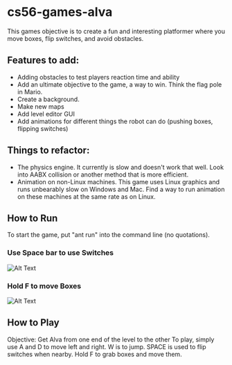 # cs56-games-alva

This games objective is to create a fun and interesting platformer where you move boxes, flip switches, and avoid obstacles.

## Features to add:
* Adding obstacles to test players reaction time and ability
* Add an ultimate objective to the game, a way to win. Think the flag pole in Mario.
* Create a background.
* Make new maps
* Add level editor GUI
* Add animations for different things the robot can do (pushing boxes, flipping switches)

## Things to refactor:
* The physics engine. It currently is slow and doesn't work that well. Look into AABX collision or another method that is more efficient.
* Animation on non-Linux machines. This game uses Linux graphics and runs unbearably slow on Windows and Mac. Find a way to run animation on these machines at the same rate as on Linux. 

## How to Run
To start the game, put "ant run" into the command line (no quotations).

### Use Space bar to use Switches

![Alt Text](https://github.com/a-saied/cs56-games-alva/blob/master/assets/1z7lhq.gif)

### Hold F to move Boxes

![Alt Text](https://github.com/a-saied/cs56-games-alva/blob/master/assets/1z7p2t.gif)

## How to Play
Objective: Get Alva from one end of the level to the other 
To play, simply use A and D to move left and right. W is to jump. SPACE is used to flip switches when nearby. Hold F to grab boxes and move them.
